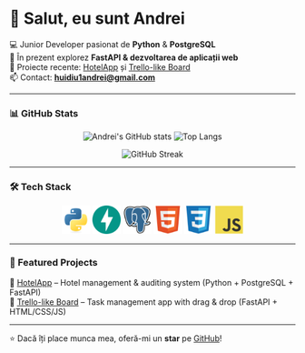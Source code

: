 # 👋 Salut, eu sunt Andrei  

💻 Junior Developer pasionat de **Python** & **PostgreSQL**  
🌱 În prezent explorez **FastAPI & dezvoltarea de aplicații web**  
🚀 Proiecte recente: [HotelApp](https://web-production-2510b.up.railway.app/audit/5/) și [Trello-like Board](https://web-production-02fb9.up.railway.app/)  
📫 Contact: **huidiu1andrei@gmail.com**

---

### 📊 GitHub Stats  
<p align="center">
  <img src="https://github-readme-stats.vercel.app/api?username=huidiuandrei2994&show_icons=true&theme=tokyonight&hide_border=true" alt="Andrei's GitHub stats" height="180"/>
  <img src="https://github-readme-stats.vercel.app/api/top-langs/?username=huidiuandrei2994&layout=compact&theme=radical&hide_border=true" alt="Top Langs" height="180"/>
</p>

<p align="center">
  <img src="https://streak-stats.demolab.com?user=huidiuandrei2994&theme=tokyonight&hide_border=true" alt="GitHub Streak"/>
</p>

---

### 🛠️ Tech Stack  
<p align="center">
  <img src="https://raw.githubusercontent.com/devicons/devicon/master/icons/python/python-original.svg" alt="Python" width="50" height="50"/>
  <img src="https://raw.githubusercontent.com/devicons/devicon/master/icons/fastapi/fastapi-original.svg" alt="FastAPI" width="50" height="50"/>
  <img src="https://raw.githubusercontent.com/devicons/devicon/master/icons/postgresql/postgresql-original.svg" alt="PostgreSQL" width="50" height="50"/>
  <img src="https://raw.githubusercontent.com/devicons/devicon/master/icons/html5/html5-original.svg" alt="HTML5" width="50" height="50"/>
  <img src="https://raw.githubusercontent.com/devicons/devicon/master/icons/css3/css3-original.svg" alt="CSS3" width="50" height="50"/>
  <img src="https://raw.githubusercontent.com/devicons/devicon/master/icons/javascript/javascript-original.svg" alt="JavaScript" width="50" height="50"/>
</p>

---

### 🚀 Featured Projects  
🔹 [HotelApp](https://web-production-2510b.up.railway.app/audit/5/) – Hotel management & auditing system (Python + PostgreSQL + FastAPI)  
🔹 [Trello-like Board](https://web-production-02fb9.up.railway.app/) – Task management app with drag & drop (FastAPI + HTML/CSS/JS)  

---

⭐ Dacă îți place munca mea, oferă-mi un **star** pe [GitHub](https://github.com/huidiuandrei2994)!  
